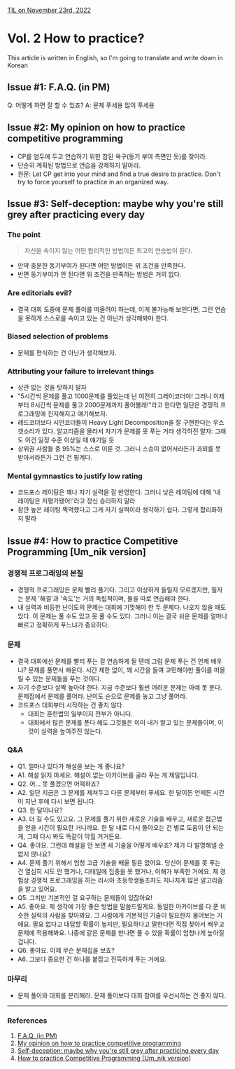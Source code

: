 [TIL on November 23rd, 2022](../../TIL/2022/11/11-23-2022.md)
# **Vol. 2 How to practice?**
This article is written in English, so I'm going to translate and write down in Korean

## Issue #1: F.A.Q. (in PM)
Q: 어떻게 하면 잘 할 수 있죠?
A: 문제 푸세용 많이 푸세용

## Issue #2: My opinion on how to practice competitive programming
- CP를 염두에 두고 연습하기 위한 참된 욕구(동기 부여 측면인 듯)를 찾아라.
- 단순히 계획된 방법으로 연습을 강제하지 말아라.
- 원문: Let CP get into your mind and find a true desire to practice. Don't try to force yourself to practice in an organized way.

## Issue #3: Self-deception: maybe why you're still grey after practicing every day
### The point
> 자신을 속이지 않는 어떤 합리적인 방법이든 최고의 연습법이 된다.
- 만약 충분한 동기부여가 된다면 어떤 방법이든 위 조건을 만족한다.
- 반면 동기부여가 안 된다면 위 조건을 만족하는 방법은 거의 없다.

### Are editorials evil?
- 결국 대회 도중에 문제 풀이를 떠올려야 하는데, 이게 불가능해 보인다면, 그런 연습을 못하게 스스로를 속이고 있는 건 아닌가 생각해봐야 한다.

### Biased selection of problems
- 문제를 편식하는 건 아닌가 생각해보자.

### Attributing your failure to irrelevant things
- 상관 없는 것을 탓하지 말자
- "5시간씩 문제를 풀고 1000문제를 풀었는데 난 여전히 그레이코더야! 그러니 이제부터 8시간씩 문제를 풀고 2000문제까지 풀어볼래!"라고 한다면 일단은 경쟁적 프로그래밍에 진지해지고 얘기해보자.
- 레드코더보다 시안코더들이 Heavy Light Decomposition을 잘 구현한다는 우스갯소리가 있다. 알고리즘을 몰라서 자기가 문제를 못 푸는 거라 생각하진 말자: 그래도 이건 일정 수준 이상일 때 얘기일 듯
- 상위권 사람들 중 95%는 스스로 이룬 것. 그러니 스승이 없어서라든가 과외를 못 받아서라든가 그런 건 핑계다.

### Mental gymnastics to justify low rating
- 코드포스 레이팅은 꽤나 자기 실력을 잘 반영한다. 그러니 낮은 레이팅에 대해 '내 레이팅은 저평가됐어!'라고 정신 승리하지 말라
- 잠깐 높은 레이팅 찍먹했다고 그게 자기 실력이라 생각하기 쉽다. 그렇게 합리화하지 말라

## Issue #4: How to practice Competitive Programming [Um_nik version]
### 경쟁적 프로그래밍의 본질
- 경쟁적 프로그래밍은 문제 빨리 풀기다. 그리고 이상하게 들릴지 모르겠지만, 필자는 문제 '해결'과 '속도'는 거의 독립적이며, 둘을 따로 연습해야 한다.
- 내 실력과 비등한 난이도의 문제는 대회에 기껏해야 한 두 문제다. 나오지 않을 때도 있다. 이 문제는 풀 수도 있고 못 풀 수도 있다. 그러니 이는 결국 쉬운 문제를 얼마나 빠르고 정확하게 푸느냐가 중요하다.

### 문제
- 결국 대회에선 문제를 빨리 푸는 걸 연습하게 될 텐데 그럼 문제 푸는 건 언제 배우냐? 문제를 풀면서 배운다. 시간 제한 없이, 꽤 시간을 들여 고민해야만 풀이를 떠올릴 수 있는 문제들을 푸는 것이다.
- 자기 수준보다 살짝 높아야 한다. 지금 수준보다 훨씬 어려운 문제는 아예 못 푼다. 문제집에서 문제를 풀어라. 난이도 순으로 문제를 놓고 그냥 풀어라.
- 코드포스 대회부터 시작하는 건 좋지 않다.
  * 대회는 훈련법의 일부이지 전부가 아니다.
  * 대회에서 많은 문제를 푼다 해도 그것들은 이미 내가 알고 있는 문제들이며, 이것이 실력을 높여주진 않는다.

### Q&A
- Q1. 얼마나 있다가 해설을 보는 게 좋나요?
- A1. 해설 읽지 마세요. 해설이 없는 아카이브를 골라 푸는 게 제일입니다.
- Q2. 어... 못 풀겠으면 어떡하죠?
- A2. 일단 지금은 그 문제를 제쳐두고 다른 문제부터 푸세요. 한 달이든 언제든 시간이 지난 후에 다시 보면 됩니다.
- Q3. 한 달이나요?
- A3. 더 길 수도 있고요. 그 문제를 풀기 위한 새로운 기술을 배우고, 새로운 접근법을 얻을 시간이 필요한 거니까요. 한 달 내로 다시 돌아오는 건 별로 도움이 안 되는 게, 그때 다시 봐도 똑같이 막힐 거거든요.
- Q4. 좋아요. 그런데 해설을 안 보면 새 기술을 어떻게 배우죠? 제가 다 발명해낼 순 없지 않나요?
- A4. 문제 풀기 위해서 엄청 고급 기술을 배울 필욘 없어요. 당신이 문제를 못 푸는 건 열심히 시도 안 했거나, 디테일에 집중을 못 했거나, 이해가 부족한 거에요. 제 경험상 경쟁적 프로그래밍을 하는 러시아 초등학생들조차도 지나치게 많은 알고리즘을 알고 있어요.
- Q5. 그치만 기본적인 걸 요구하는 문제들이 있잖아요!
- A5. 좋아요. 제 생각에 가장 좋은 방법을 말씀드릴게요. 동일한 아카이브를 다 푼 비슷한 실력의 사람을 찾아봐요. 그 사람에게 기본적인 기술이 필요한지 물어보는 거에요. 필요 없다고 대답할 확률이 높지만, 필요하다고 말한다면 직접 찾아서 배우고 문제에 적용해봐요. 나중에 같은 문제를 만나면 풀 수 있을 확률이 엄청나게 높아질 겁니다.
- Q6. 좋아요. 이제 무슨 문제집을 보죠?
- A6. 그보다 중요한 건 하나를 붙잡고 진득하게 푸는 거에요.

### 마무리
- 문제 풀이와 대회를 분리해라. 문제 풀이보다 대회 참여를 우선시하는 건 좋지 않다.

___

### References
1. [F.A.Q. (in PM)](https://codeforces.com/blog/entry/62730)
2. [My opinion on how to practice competitive programming](https://codeforces.com/blog/entry/91114)
3. [Self-deception: maybe why you're still grey after practicing every day](https://codeforces.com/blog/entry/98621)
4. [How to practice Competitive Programming [Um_nik version]](https://codeforces.com/blog/entry/98806)